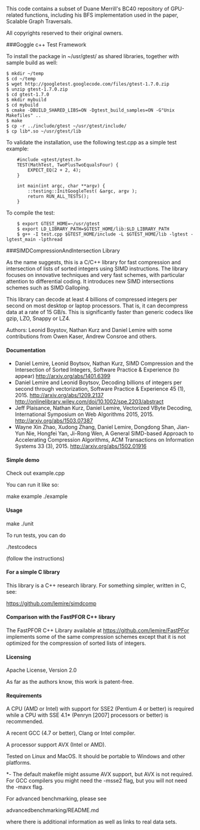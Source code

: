 This code contains a subset of Duane Merrill's BC40 repository
of GPU-related functions, including his BFS implementation used
in the paper, Scalable Graph Traversals.

All copyrights reserved to their original owners.


###Goggle c++ Test Framework

To install the package in ~/usr/gtest/ as shared libraries, together with sample build as well:

    $ mkdir ~/temp
    $ cd ~/temp
    $ wget http://googletest.googlecode.com/files/gtest-1.7.0.zip
    $ unzip gtest-1.7.0.zip 
    $ cd gtest-1.7.0
    $ mkdir mybuild
    $ cd mybuild
    $ cmake -DBUILD_SHARED_LIBS=ON -Dgtest_build_samples=ON -G"Unix Makefiles" ..
    $ make
    $ cp -r ../include/gtest ~/usr/gtest/include/
    $ cp lib*.so ~/usr/gtest/lib


To validate the installation, use the following test.cpp as a simple test example:

    	#include <gtest/gtest.h>
    	TEST(MathTest, TwoPlusTwoEqualsFour) {
    		EXPECT_EQ(2 + 2, 4);
    	}
    	
    	int main(int argc, char **argv) {
    		::testing::InitGoogleTest( &argc, argv );
    		return RUN_ALL_TESTS();
    	}
    
To compile the test:

        $ export GTEST_HOME=~/usr/gtest
        $ export LD_LIBRARY_PATH=$GTEST_HOME/lib:$LD_LIBRARY_PATH
        $ g++ -I test.cpp $GTEST_HOME/include -L $GTEST_HOME/lib -lgtest -lgtest_main -lpthread 


###SIMDCompressionAndIntersection Library


As the name suggests, this is a C/C++ library for fast
compression and intersection of lists of sorted integers using
SIMD instructions. The library focuses on innovative techniques
and very fast schemes, with particular attention to differential
coding. It introduces new SIMD intersections schemes such as
SIMD Galloping.

This library can decode at least 4 billions of compressed integers per second on most
desktop or laptop processors. That is, it can decompress data at a rate of 15 GB/s.
This is significantly faster than generic codecs like gzip, LZO, Snappy or LZ4.

Authors: Leonid Boystov, Nathan Kurz and Daniel Lemire
with some contributions from Owen Kaser, Andrew Consroe and others.

#### Documentation


* Daniel Lemire, Leonid Boytsov, Nathan Kurz, SIMD Compression and the Intersection of Sorted Integers, Software Practice & Experience (to appear) http://arxiv.org/abs/1401.6399
* Daniel Lemire and Leonid Boytsov, Decoding billions of integers per second through vectorization, Software Practice & Experience 45 (1), 2015.  http://arxiv.org/abs/1209.2137 http://onlinelibrary.wiley.com/doi/10.1002/spe.2203/abstract
* Jeff Plaisance, Nathan Kurz, Daniel Lemire, Vectorized VByte Decoding, International Symposium on Web Algorithms 2015, 2015. http://arxiv.org/abs/1503.07387
* Wayne Xin Zhao, Xudong Zhang, Daniel Lemire, Dongdong Shan, Jian-Yun Nie, Hongfei Yan, Ji-Rong Wen, A General SIMD-based Approach to Accelerating Compression Algorithms, ACM Transactions on Information Systems 33 (3), 2015. http://arxiv.org/abs/1502.01916

#### Simple demo

Check out example.cpp

You can run it like so:

make example
./example

#### Usage

make
./unit

To run tests, you can do 

./testcodecs

(follow the instructions)


#### For a simple C library


This library is a C++ research library. For something simpler,
written in C, see:

https://github.com/lemire/simdcomp


#### Comparison with the FastPFOR C++ library


The FastPFOR C++ Library available at https://github.com/lemire/FastPFor
implements some of the same compression schemes except that
it is not optimized for the compression of sorted lists of integers.



#### Licensing

Apache License, Version 2.0

As far as the authors know, this work is patent-free.

#### Requirements

A CPU (AMD or Intel) with support for SSE2 (Pentium 4 or better) is required
while a CPU with SSE 4.1* (Penryn  [2007] processors or better) is recommended. 


A recent GCC (4.7 or better), Clang or Intel compiler.

A processor support AVX (Intel or AMD).

Tested on Linux and MacOS. It should be portable to Windows and other platforms.

*- The default makefile might assume AVX support, but AVX is not required. For GCC
compilers you might need the -msse2 flag, but you will not need the -mavx flag.

For advanced benchmarking, please see

advancedbenchmarking/README.md

where there is additional information as well as links to real data sets.

